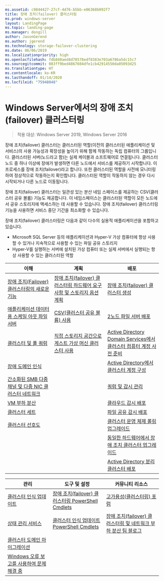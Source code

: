```yaml
---
ms.assetid: c9844427-27cf-4d76-b5bb-e06368b092f7
title: 장애 조치(failover) 클러스터링
ms.prod: windows-server
layout: LandingPage
ms.topic: landing-page
ms.manager: dongill
author: JasonGerend
ms.author: jgerend
ms.technology: storage-failover-clustering
ms.date: 06/06/2019
ms.localizationpriority: high
ms.openlocfilehash: fdb840aed4d78578edf8383e703a6786a5dc15c7
ms.sourcegitcommit: 083ff9bed4867604dfe1cb42914550da05093d25
ms.translationtype: HT
ms.contentlocale: ko-KR
ms.lasthandoff: 01/14/2020
ms.locfileid: "75948048"
---
```

# <a name="failover-clustering-in-windows-server"></a>Windows Server에서의 장애 조치(failover) 클러스터링

> 적용 대상: Windows Server 2019, Windows Server 2016

장애 조치(failover) 클러스터는 클러스터된 역할(이전의 클러스터된 애플리케이션 및 서비스)의 사용 가능성과 확장성을 높이기 위해 함께 작동하는 독립 컴퓨터의 그룹입니다. 클러스터된 서버(노드라고 함)는 실제 케이블과 소프트웨어로 연결됩니다. 클러스터 노드 중 하나 이상에 장애가 발생하면 다른 노드에서 서비스를 제공하기 시작합니다. 이 프로세스를 장애 조치(failover)라고 합니다. 또한 클러스터된 역할을 사전에 모니터링하여 정상적으로 작동하는지 확인합니다. 클러스터된 역할이 작동하지 않는 경우 다시 시작되거나 다른 노드로 이동됩니다.

장애 조치(failover) 클러스터는 일관성 있는 분산 네임 스페이스를 제공하는 CSV(클러스터 공유 볼륨) 기능도 제공합니다. 이 네임스페이스는 클러스터된 역할이 모든 노드에서 공유 스토리지에 액세스하는 데 사용할 수 있습니다. 장애 조치(failover) 클러스터링 기능을 사용하면 서비스 중단 기간을 최소화할 수 있습니다.

장애 조치(failover) 클러스터링은 다음과 같이 다수의 실용적 애플리케이션을 포함하고 있습니다.

* Microsoft SQL Server 등의 애플리케이션과 Hyper-V 가상 컴퓨터에 항상 사용할 수 있거나 지속적으로 사용할 수 있는 파일 공유 스토리지
* Hyper-V를 실행하는 서버에 설치된 가상 컴퓨터 또는 실제 서버에서 실행되는 항상 사용할 수 있는 클러스터된 역할

| **이해**                                                               |  **계획**                          |  **배포**       |
| -------------                                                                |  --------------                        | --------------------- |
| [장애 조치(Failover) 클러스터링의 새로운 기능](whats-new-in-failover-clustering.md)    | [장애 조치(failover) 클러스터링 하드웨어 요구 사항 및 스토리지 옵션 계획](clustering-requirements.md)  | [장애 조치(failover) 클러스터 생성](create-failover-cluster.md) |
| [애플리케이션 데이터용 스케일 아웃 파일 서버](sofs-overview.md)               | [CSV(클러스터 공유 볼륨) 사용](failover-cluster-csvs.md) | [2노드 파일 서버 배포](../storage/storage-spaces/storage-spaces-direct-in-vm.md) |
|  [클러스터 및 풀 쿼럼](../storage/storage-spaces/understand-quorum.md)   |  [직접 스토리지 공간으로 게스트 가상 머신 클러스터 사용](../storage/storage-spaces/storage-spaces-direct-in-vm.md)       | [Active Directory Domain Services에서 클러스터 컴퓨터 계정 사전 준비](prestage-cluster-adds.md) |
| [장애 도메인 인식](fault-domains.md)                                 |                                 | [Active Directory에서 클러스터 계정 구성](configure-ad-accounts.md) |
| [간소화된 SMB 다중 채널 및 다중 NIC 클러스터 네트워크](smb-multichannel.md) |                       | [쿼럼 및 감시 관리](manage-cluster-quorum.md) |
| [VM 부하 분산](vm-load-balancing-overview.md)                         |                             | [클라우드 감시 배포](deploy-cloud-witness.md) |
| [클러스터 세트](../storage/storage-spaces/cluster-sets.md)                  |                             |[파일 공유 감시 배포](file-share-witness.md) |
| [클러스터 선호도](cluster-affinity.md)                                     |                            | [클러스터 운영 체제 롤링 업그레이드](cluster-operating-system-rolling-upgrade.md) |
|                                                                             |                            | [동일한 하드웨어에서 장애 조치 클러스터 업그레이드](upgrade-option-same-hardware.md) |
|                                                                            |                             | [Active Directory 분리 클러스터 배포](https://docs.microsoft.com/previous-versions/windows/it-pro/windows-server-2012-R2-and-2012/dn265970\(v%3dws.11\))

|**관리**  |  **도구 및 설정**  |  **커뮤니티 리소스**       |
| ------------- |  -------------- | --------------------- |
| [클러스터 인식 업데이트](cluster-aware-updating.md)    |   [장애 조치(failover) 클러스터링 PowerShell Cmdlets](https://docs.microsoft.com/powershell/module/failoverclusters/?view=win10-ps)      |  [고가용성(클러스터링) 포럼](https://go.microsoft.com/fwlink/p/?LinkId=230641)       |
|  [상태 관리 서비스](health-service-overview.md)   |   [클러스터 인식 업데이트 PowerShell Cmdlets](https://docs.microsoft.com/powershell/module/clusterawareupdating/?view=win10-ps)      | [장애 조치(failover) 클러스터링 및 네트워크 부하 분산 팀 블로그](https://blogs.msdn.com/b/clustering/)        |
|  [클러스터 도메인 마이그레이션](cluster-domain-migration.md)   |         |         |
|  [Windows 오류 보고를 사용하여 문제 해결 중](troubleshooting-using-wer-reports.md)   |         |         |
